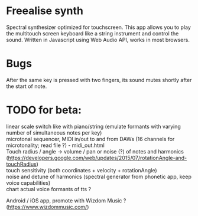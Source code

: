 # Freealise synth
Spectral synthesizer optimized for touchscreen.
This app allows you to play the multitouch screen keyboard like a string instrument and control the sound.
Written in Javascript using Web Audio API, works in most browsers.

# Bugs
After the same key is pressed with two fingers, its sound mutes shortly after the start of note.

# TODO for beta:
linear scale switch like with piano/string (emulate formants with varying number of simultaneous notes per key)<br/>
microtonal sequencer, MIDI in/out to and from DAWs (16 channels for microtonality; read file ?) - midi_out.html<br/>
Touch radius / angle -> volume / pan or noise (?) of notes and harmonics (https://developers.google.com/web/updates/2015/07/rotationAngle-and-touchRadius) <br/>
touch sensitivity (both coordinates + velocity + rotationAngle)<br/>
noise and detune of harmonics (spectral generator from phonetic app, keep voice capabilities)<br/>
chart actual voice formants of tts ?<br/>

Android / iOS app, promote with Wizdom Music ? (https://www.wizdommusic.com/)
